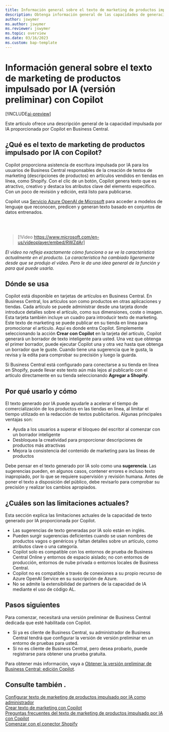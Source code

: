 ```yaml
---
title: Información general sobre el texto de marketing de productos impulsado por IA (versión preliminar) con Copilot
description: Obtenga información general de las capacidades de generación de contenido de IA en Business Central
author: jswymer
ms.author: jswymer
ms.reviewer: jswymer
ms.topic: overview
ms.date: 03/16/2023
ms.custom: bap-template
---
```

# <a name="overview-of-ai-powered-item-marketing-text-preview-with-copilot"></a>Información general sobre el texto de marketing de productos impulsado por IA (versión preliminar) con Copilot

[!INCLUDE[ai-preview](includes/ai-preview.md)]

Este artículo ofrece una descripción general de la capacidad impulsada por IA proporcionada por Copilot en Business Central.

## <a name="what-is-ai-powered-item-marketing-text-with-copilot"></a>¿Qué es el texto de marketing de productos impulsado por IA con Copilot?

Copilot proporciona asistencia de escritura impulsada por IA para los usuarios de Business Central responsables de la creación de textos de marketing (descripciones de productos) en artículos vendidos en tiendas en línea, como Shopify. Con el clic de un botón, Copilot genera texto que es atractivo, creativo y destaca los atributos clave del elemento específico. Con un poco de revisión y edición, está listo para publicarse.

Copilot usa [Servicio Azure OpenAI de Microsoft](/azure/cognitive-services/openai/overview) para acceder a modelos de lenguaje que reconocen, predicen y generan texto basado en conjuntos de datos entrenados.

<br><br>  

> [!Video https://www.microsoft.com/en-us/videoplayer/embed/RWZdAr]

*El video no refleja exactamente cómo funciona o se ve la característica actualmente en el producto. La característica ha cambiado ligeramente desde que se produjo el vídeo. Pero le da una idea general de la función y para qué puede usarla*.
  
## <a name="where-its-used"></a>Dónde se usa

Copilot está disponible en tarjetas de artículos en Business Central. En Business Central, los artículos son como productos en otras aplicaciones y tiendas. Cada artículo se puede administrar desde una tarjeta donde introduce detalles sobre el artículo, como sus dimensiones, coste o imagen. Esta tarjeta también incluye un cuadro para introducir texto de marketing. Este texto de marketing se puede publicar en su tienda en línea para promocionar el artículo. Aquí es donde entra Copilot. Simplemente seleccionando la acción **Crear con Copilot** en la tarjeta del artículo, Copilot generará un borrador de texto inteligente para usted. Una vez que obtenga el primer borrador, puede ejecutar Copilot una y otra vez hasta que obtenga un borrador que le guste. Cuando tiene una sugerencia que le gusta, la revisa y la edita para comprobar su precisión y luego la guarda.

Si Business Central está configurado para conectarse a su tienda en línea en Shopify, puede llevar este texto aún más lejos al publicarlo con el artículo directamente en su tienda seleccionando **Agregar a Shopify**.

## <a name="why-and-how-to-use-it"></a>Por qué usarlo y cómo

El texto generado por IA puede ayudarle a acelerar el tiempo de comercialización de los productos en las tiendas en línea, al limitar el tiempo utilizado en la redacción de textos publicitarios. Algunas principales ventajas son:

- Ayuda a los usuarios a superar el bloqueo del escritor al comenzar con un borrador inteligente
- Desbloquea la creatividad para proporcionar descripciones de productos más atractivas
- Mejora la consistencia del contenido de marketing para las líneas de productos

Debe pensar en el texto generado por IA solo como una **sugerencia**. Las sugerencias pueden, en algunos casos, contener errores e incluso texto inapropiado, por lo que se requiere supervisión y revisión humana. Antes de poner el texto a disposición del público, debe revisarlo para comprobar su precisión y realizar los cambios apropiados.

## <a name="current-limitations"></a>¿Cuáles son las limitaciones actuales?

Esta sección explica las limitaciones actuales de la capacidad de texto generado por IA proporcionada por Copilot.

- Las sugerencias de texto generadas por IA solo están en inglés.
- Pueden surgir sugerencias deficientes cuando se usan nombres de productos vagos o genéricos y faltan detalles sobre un artículo, como atributos clave o una categoría.
- Copilot solo es compatible con los entornos de prueba de Business Central Online y entornos de espacio aislado; no con entornos de producción, entornos de nube privada o entornos locales de Business Central.
- Copilot no es compatible a través de conexiones a su propio recurso de Azure OpenAI Service en su suscripción de Azure.
- No se admite la extensibilidad de partners de la capacidad de IA mediante el uso de código AL.

## <a name="next-steps"></a>Pasos siguientes

Para comenzar, necesitará una versión preliminar de Business Central dedicada que esté habilitada con Copilot.

- Si ya es cliente de Business Central, su administrador de Business Central tendrá que configurar la versión de versión preliminar en un entorno de pruebas para usted.
- Si no es cliente de Business Central, pero desea probarlo, puede registrarse para obtener una prueba gratuita.

Para obtener más información, vaya a [Obtener la versión preliminar de Business Central: edición Copilot](ai-preview-getstarted.md).  

## <a name="see-also"></a>Consulte también .

[Configurar texto de marketing de productos impulsado por IA como administrador](enable-ai.md)  
[Crear texto de marketing con Copilot](item-marketing-text.md)  
[Preguntas frecuentes del texto de marketing de productos impulsado por IA con Copilot](ai-faq.md)  
[Comenzar con el conector Shopify](shopify/get-started.md)  

